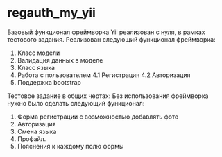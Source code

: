 regauth_my_yii
==============
Базовый функционал фреймворка Yii реализован с нуля, в рамках тестового задания. 
Реализован следующий функционал фреймворка:
1. Класс модели
2. Валидация данных в моделе
3. Класс языка
4. Работа с пользователем
  4.1 Регистрация
  4.2 Авторизация
5. Поддержка bootstrap

Тестовое задание в общих чертах:
Без использования фреймворка нужно было сделать следующий функционал:
1. Форма регистрации с возможностью добавлять фото
2. Авторизация
3. Смена языка
4. Профайл.
5. Пояснения к каждому полю формы
